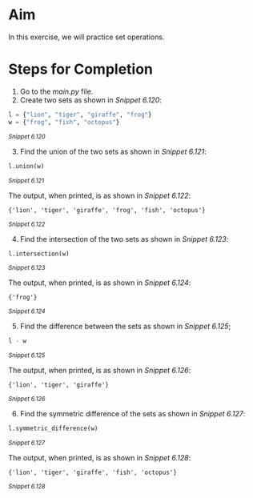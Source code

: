 <!-- practice -->
# Aim
In this exercise, we will practice set operations.

# Steps for Completion
1. Go to the *main.py* file. 
2. Create two sets as shown in *Snippet 6.120*:
```python
l = {"lion", "tiger", "giraffe", "frog"}
w = {"frog", "fish", "octopus"}
```
<sup>*Snippet 6.120*</sup>

3. Find the union of the two sets as shown in *Snippet 6.121*:
```python
l.union(w)
```
<sup>*Snippet 6.121*</sup>

The output, when printed, is as shown in *Snippet 6.122*:
```
{'lion', 'tiger', 'giraffe', 'frog', 'fish', 'octopus'}
```
<sup>*Snippet 6.122*</sup>

4. Find the intersection of the two sets as shown in *Snippet 6.123*:
```python
l.intersection(w)
```
<sup>*Snippet 6.123*</sup>

The output, when printed, is as shown in *Snippet 6.124*:
```
{'frog'}
```
<sup>*Snippet 6.124*</sup>

5. Find the difference between the sets as shown in *Snippet 6.125*;
```python
l - w
```
<sup>*Snippet 6.125*</sup>

The output, when printed, is as shown in *Snippet 6.126*:
```
{'lion', 'tiger', 'giraffe'}
```
<sup>*Snippet 6.126*</sup>

6. Find the symmetric difference of the sets as shown in *Snippet 6.127*:
```python
l.symmetric_difference(w)
```
<sup>*Snippet 6.127*</sup>

The output, when printed, is as shown in *Snippet 6.128*:
```
{'lion', 'tiger', 'giraffe', 'fish', 'octopus'}
```
<sup>*Snippet 6.128*</sup>